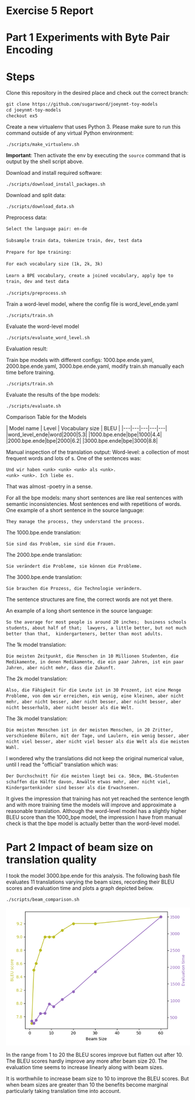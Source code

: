 # Exercise 5 Report

# Part 1 Experiments with Byte Pair Encoding
# Steps

Clone this repository in the desired place and check out the correct branch:

    git clone https://github.com/sugarsword/joeynmt-toy-models
    cd joeynmt-toy-models
    checkout ex5

Create a new virtualenv that uses Python 3. Please make sure to run this command outside of any virtual Python environment:

    ./scripts/make_virtualenv.sh

**Important**: Then activate the env by executing the `source` command that is output by the shell script above.

Download and install required software:

    ./scripts/download_install_packages.sh

Download and split data:

    ./scripts/download_data.sh

Preprocess data:

	Select the language pair: en-de
	
	Subsample train data, tokenize train, dev, test data
	
	Prepare for bpe training:
	
	For each vocabulary size (1k, 2k, 3k)
	
	Learn a BPE vocabulary, create a joined vocabulary, apply bpe to train, dev and test data

    ./scripts/preprocess.sh

Train a word-level model, where the config file is word_level_ende.yaml

    ./scripts/train.sh
	

Evaluate the word-level model

    ./scripts/evaluate_word_level.sh
	
Evaluation result:

Train bpe models with different configs: 1000.bpe.ende.yaml, 2000.bpe.ende.yaml, 3000.bpe.ende.yaml, modify train.sh manually each time before training.

	./scripts/train.sh

Evaluate the results of the bpe models:

    ./scripts/evaluate.sh
	
Comparison Table for the Models

| Model name | Level | Vocabulary size |  BLEU |
|---|---|---|---|---|
|word_level_ende|word|2000|5.3|
|1000.bpe.ende|bpe|1000|4.4|
|2000.bpe.ende|bpe|2000|6.2|
|3000.bpe.ende|bpe|3000|8.8|

Manual inspection of the translation output:
Word-level: a collection of most frequent words and lots of <unk>s. One of the sentences was: 

	Und wir haben <unk> <unk> <unk> als <unk>.
	<unk> <unk>. Ich liebe es.

That was almost <unk>-poetry in a sense.

For all the bpe models: many short sentences are like real sentences with semantic inconsistencies. Most sentences end with repetitions of words. One example of a short sentence in the source language:

	They manage the process, they understand the process.

The 1000.bpe.ende translation:

	Sie sind das Problem, sie sind die Frauen.

The 2000.bpe.ende translation:
	
	Sie verändert die Probleme, sie können die Probleme.

The 3000.bpe.ende translation:

	Sie brauchen die Prozess, die Technologie verändern.

The sentence structures are fine, the correct words are not yet there.

An example of a long short sentence in the source language:

	So the average for most people is around 20 inches;  business schools students, about half of that;  lawyers, a little better, but not much better than that,  kindergarteners, better than most adults.

The 1k model translation:

	Die meisten Zeitpunkt, die Menschen in 10 Millionen Studenten, die Medikamente, in denen Medikamente, die ein paar Jahren, ist ein paar Jahren, aber nicht mehr, dass die Zukunft.

The 2k model translation:

	Also, die Fähigkeit für die Leute ist in 30 Prozent, ist eine Menge Probleme, von dem wir erreichen, ein wenig, eine kleinen, aber nicht mehr, aber nicht besser, aber nicht besser, aber nicht besser, aber nicht besserhalb, aber nicht besser als die Welt.
	
The 3k model translation: 

	Die meisten Menschen ist in der meisten Menschen, in 20 Zritter, verschiedene Bülern, mit der Tage, und Laulern, ein wenig besser, aber nicht viel besser, aber nicht viel besser als die Welt als die meisten Wahl.


I wondered why the translations did not keep the original numerical value, until I read the "official" translation which was:

	Der Durchschnitt für die meisten liegt bei ca. 50cm, BWL-Studenten schaffen die Hälfte davon, Anwälte etwas mehr, aber nicht viel, Kindergartenkinder sind besser als die Erwachsenen.

It gives the impression that training has not yet reached the sentence length and with more training time the models will improve and approximate a reasonable translation. Although the word-level model has a slightly higher BLEU score than the 1000_bpe model, the impression I have from manual check is that the bpe model is actually better than the word-level model.


# Part 2 Impact of beam size on translation quality

I took the model 3000.bpe.ende for this analysis. The following bash file evaluates 11 translations varying the beam sizes, recording their BLEU scores and evaluation time and plots a graph depicted below. 

    ./scripts/beam_comparison.sh


![beam_chart](https://github.com/sugarsword/joeynmt-toy-models/blob/ex5/beam.png)

In the range from 1 to 20 the BLEU scores improve but flatten out after 10. The BLEU scores hardly improve any more after beam size 20. The evaluation time seems to increase linearly along with beam sizes.

It is worthwhile to increase beam size to 10 to improve the BLEU scores. But when beam sizes are greater than 10 the benefits become marginal particularly taking translation time into account.
